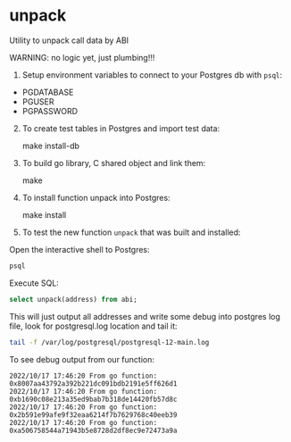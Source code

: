 # unpack
Utility to unpack call data by ABI

WARNING: no logic yet, just plumbing!!!

1. Setup environment variables to connect to your Postgres db with
   `psql`:

- PGDATABASE
- PGUSER
- PGPASSWORD

2. To create test tables in Postgres and import test data:

    make install-db

3. To build go library, C shared object and link them:

    make

4. To install function unpack into Postgres:

    make install

5. To test the new function `unpack` that was built and installed:

Open the interactive shell to Postgres:

```bash
psql
```

Execute SQL:

```sql
select unpack(address) from abi;
```

This will just output all addresses and write some debug into postgres
log file, look for postgresql.log location and tail it:

```bash
tail -f /var/log/postgresql/postgresql-12-main.log
```

To see debug output from our function:

```
2022/10/17 17:46:20 From go function: 0x8007aa43792a392b221dc091bdb2191e5ff626d1
2022/10/17 17:46:20 From go function: 0xb1690c08e213a35ed9bab7b318de14420fb57d8c
2022/10/17 17:46:20 From go function: 0x2b591e99afe9f32eaa6214f7b7629768c40eeb39
2022/10/17 17:46:20 From go function: 0xa506758544a71943b5e8728d2df8ec9e72473a9a
```